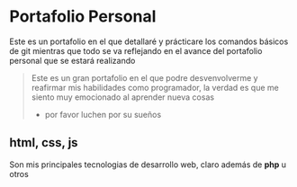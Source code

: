 # Portafolio Personal
Este es un portafolio en el que detallaré y prácticare los comandos básicos de git mientras que todo se va reflejando en el avance del portafolio personal que se estará realizando
> Este es un gran portafolio en el que podre desvenvolverme y reafirmar mis habilidades como programador, la verdad es que me siento muy emocionado al aprender nueva cosas
> * por favor luchen por su sueños

## html, css, js
Son mis principales tecnologias de desarrollo web, claro además de **php** u otros